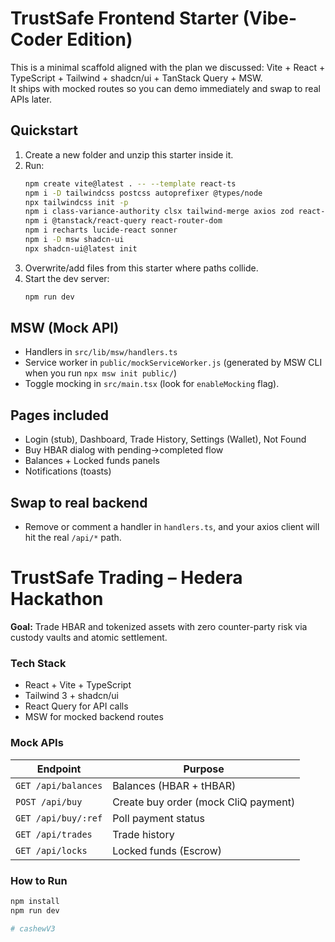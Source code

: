 # TrustSafe Frontend Starter (Vibe-Coder Edition)

This is a minimal scaffold aligned with the plan we discussed: Vite + React + TypeScript + Tailwind + shadcn/ui + TanStack Query + MSW.  
It ships with mocked routes so you can demo immediately and swap to real APIs later.

## Quickstart
1) Create a new folder and unzip this starter inside it.
2) Run:
   ```bash
   npm create vite@latest . -- --template react-ts
   npm i -D tailwindcss postcss autoprefixer @types/node
   npx tailwindcss init -p
   npm i class-variance-authority clsx tailwind-merge axios zod react-hook-form
   npm i @tanstack/react-query react-router-dom
   npm i recharts lucide-react sonner
   npm i -D msw shadcn-ui
   npx shadcn-ui@latest init
   ```
3) Overwrite/add files from this starter where paths collide.
4) Start the dev server:
   ```bash
   npm run dev
   ```

## MSW (Mock API)
- Handlers in `src/lib/msw/handlers.ts`
- Service worker in `public/mockServiceWorker.js` (generated by MSW CLI when you run `npx msw init public/`)
- Toggle mocking in `src/main.tsx` (look for `enableMocking` flag).

## Pages included
- Login (stub), Dashboard, Trade History, Settings (Wallet), Not Found
- Buy HBAR dialog with pending→completed flow
- Balances + Locked funds panels
- Notifications (toasts)

## Swap to real backend
- Remove or comment a handler in `handlers.ts`, and your axios client will hit the real `/api/*` path.


# TrustSafe Trading – Hedera Hackathon

**Goal:** Trade HBAR and tokenized assets with zero counter-party risk via custody vaults and atomic settlement.

### Tech Stack
- React + Vite + TypeScript
- Tailwind 3 + shadcn/ui
- React Query for API calls
- MSW for mocked backend routes

### Mock APIs
| Endpoint | Purpose |
| ----------- | ------------ |
| `GET /api/balances` | Balances (HBAR + tHBAR) |
| `POST /api/buy` | Create buy order (mock CliQ payment) |
| `GET /api/buy/:ref` | Poll payment status |
| `GET /api/trades` | Trade history |
| `GET /api/locks` | Locked funds (Escrow) |

### How to Run
```bash
npm install
npm run dev

#   c a s h e w V 3  
 